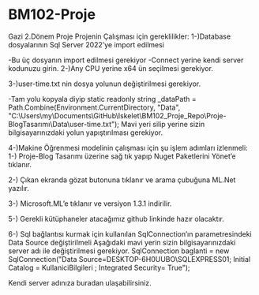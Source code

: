 # BM102-Proje
 Gazi 2.Dönem Proje
 Projenin Çalışması için gereklilikler:
1-)Database dosyalarının Sql Server 2022’ye import edilmesi 
  

 -Bu üç dosyanın import edilmesi gerekiyor -Connect yerine kendi server kodunuzu girin.
2-)Any CPU yerine x64 ün seçilmesi gerekiyor.
 






3-)user-time.txt nin dosya yolunun değiştirilmesi gerekiyor.
 
-Tam yolu kopyala diyip 
static readonly string _dataPath = Path.Combine(Environment.CurrentDirectory, "Data", "C:\\Users\\my\\Documents\\GitHub\\Iskelet\\BM102_Proje_Repo\\Proje-BlogTasarımı\\Data\\user-time.txt");
Mavi yeri silip yerine sizin bilgisayarınızdaki yolun yapıştırılması gerekiyor.
 

4-)Makine Öğrenmesi modelinin çalışması için şu işlem adımları izlenmeli:
   1-) Proje-Blog Tasarımı üzerine sağ tık yapıp Nuget Paketlerini Yönet’e tıklanır.
 




2-) Çıkan ekranda gözat butonuna tıklanır ve arama çubuğuna ML.Net yazılır.
 
3-) Microsoft.ML’e tıklanır ve versiyon 1.3.1 indirilir.
 


5-) Gerekli kütüphaneler atacağımız github linkinde hazır olacaktır.

6-) Sql bağlantısı kurmak için kullanılan SqlConnection’ın parametresindeki Data Source değiştirilmeli
Aşağıdaki mavi yerin sizin bilgisayarınızdaki server adı ile değiştirilmesi gerekiyor.
SqlConnection baglanti = new SqlConnection("Data Source=DESKTOP-6H0UUBO\\SQLEXPRESS01; Initial Catalog = KullaniciBilgileri ; Integrated Security= True");
 
Kendi server adınıza buradan ulaşabilirsiniz.


